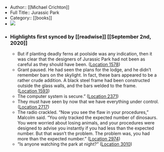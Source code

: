 - Author:: [[Michael Crichton]]
- Full Title:: Jurassic Park
- Category:: [[books]]
- ![](https://images-na.ssl-images-amazon.com/images/I/51Sh8gB0bfL._SL400_.jpg)
- ### Highlights first synced by [[readwise]] [[September 2nd, 2020]]
    - But if planting deadly ferns at poolside was any indication, then it was clear that the designers of Jurassic Park had not been as careful as they should have been. ([Location 1578](https://readwise.io/to_kindle?action=open&asin=B007UH4D3G&location=1578))
    - Grant paused. He had seen the plans for the lodge, and he didn’t remember bars on the skylight. In fact, these bars appeared to be a rather crude addition. A black steel frame had been constructed outside the glass walls, and the bars welded to the frame. ([Location 1593](https://readwise.io/to_kindle?action=open&asin=B007UH4D3G&location=1593))
    - The computer system is secure.” ([Location 2371](https://readwise.io/to_kindle?action=open&asin=B007UH4D3G&location=2371))
    - They must have seen by now that we have everything under control. ([Location 2717](https://readwise.io/to_kindle?action=open&asin=B007UH4D3G&location=2717))
    - The radio crackled. “Now you see the flaw in your procedures,” Malcolm said. “You only tracked the expected number of dinosaurs. You were worried about losing animals, and your procedures were designed to advise you instantly if you had less than the expected number. But that wasn’t the problem. The problem was, you had more than the expected number.” ([Location 2974](https://readwise.io/to_kindle?action=open&asin=B007UH4D3G&location=2974))
    - “Is anyone watching the park at night?” ([Location 3010](https://readwise.io/to_kindle?action=open&asin=B007UH4D3G&location=3010))
